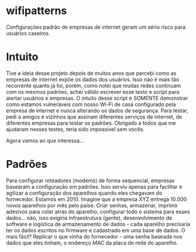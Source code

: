 # wifipatterns
Configurações padrão de empresas de internet geram um sério risco para usuários caseiros.


# Intuito
Tive a ideia desse projeto depois de muitos anos que percebi como as empresas de internet expõe os dados dos usuários. Isso não é mais tão recorrente quanto já foi, porém, como notei que muitas redes continuam com os mesmos padrões, achei válido escrever esse texto e script para alertar usuários e empresas.
O intuito desse script é SOMENTE demonstrar como estamos vulneráveis com nosso Wi-Fi de casa configurado pela empresa de internet e nunca alterando os dados de segurança.
Para testar, pedi a amigos e vizinhos que assinam diferentes serviços de internet, de diferentes empresas para testar os padrões. Obrigado a todos que me ajudaram nesses testes, teria sido impossível sem vocês.

Agora vamos ao que interessa...

# Padrões 
Para configurar roteadores (modems) de forma sequencial, empresas basearam a configuração em padrões. Isso serviu apenas para facilitar e agilizar a configuração dos aparelhos quando eles chegavam do fornecedor.
Estamos em 2010. Imagine que a empresa XYZ entrega 10.000 novos aparelhos por mês pelo paíse. Criar senhas, armazenar, imprimir adesivos para colar atrás do aparelho, configurar todo o sistema para esses dados... não, isso exigiria infraestrutura (gente), desenvolvimento de software e logística de armazenamento de dados - cada aparelho precisaria ter os dados escritos no firmware e cadastrado em uma base de dados.
O mais fácil? Replicar o que vinha do fornecedor - uma senha baseada nos dados que eles tinham, o endereço MAC da placa de rede do aparelho.
